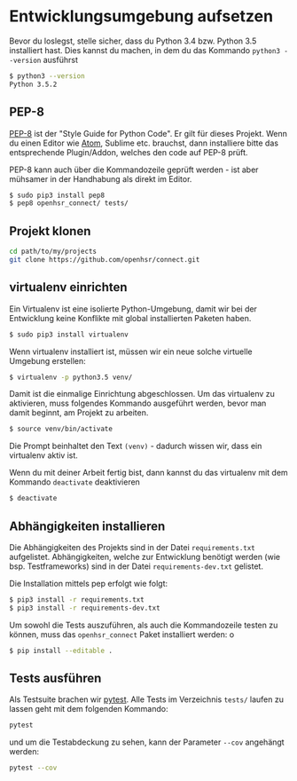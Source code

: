 # Entwicklungsumgebung aufsetzen

Bevor du loslegst, stelle sicher, dass du Python 3.4 bzw. Python 3.5 installiert hast.
Dies kannst du machen, in dem du das Kommando `python3 --version` ausführst

```bash
$ python3 --version
Python 3.5.2
```

## PEP-8
[PEP-8](https://www.python.org/dev/peps/pep-0008/) ist der "Style Guide for Python Code". Er gilt für dieses Projekt.
Wenn du einen Editor wie [Atom](https://atom.io/packages/linter-pep8), Sublime etc. brauchst, dann installiere bitte das entsprechende Plugin/Addon, welches den code auf PEP-8 prüft.

PEP-8 kann auch über die Kommandozeile geprüft werden - ist aber mühsamer in der Handhabung als direkt im Editor.

```bash
$ sudo pip3 install pep8
$ pep8 openhsr_connect/ tests/
```

## Projekt klonen

```bash
cd path/to/my/projects
git clone https://github.com/openhsr/connect.git
```

## virtualenv einrichten
Ein Virtualenv ist eine isolierte Python-Umgebung, damit wir bei der Entwicklung keine Konflikte mit global installierten Paketen haben.

```bash
$ sudo pip3 install virtualenv
```

Wenn virtualenv installiert ist, müssen wir ein neue solche virtuelle Umgebung erstellen:

```bash
$ virtualenv -p python3.5 venv/
```

Damit ist die einmalige Einrichtung abgeschlossen. Um das virtualenv zu aktivieren, muss folgendes Kommando ausgeführt werden, bevor man damit beginnt, am Projekt zu arbeiten.

```bash
$ source venv/bin/activate
```

Die Prompt beinhaltet den Text `(venv)` - dadurch wissen wir, dass ein virtualenv aktiv ist.

Wenn du mit deiner Arbeit fertig bist, dann kannst du das virtualenv mit dem Kommando `deactivate`
deaktivieren

```bash
$ deactivate
```

## Abhängigkeiten installieren
Die Abhängigkeiten des Projekts sind in der Datei `requirements.txt` aufgelistet. Abhängigkeiten, welche zur Entwicklung benötigt werden (wie bsp. Testframeworks) sind in der Datei `requirements-dev.txt` gelistet.

Die Installation mittels pep erfolgt wie folgt:

```bash
$ pip3 install -r requirements.txt
$ pip3 install -r requirements-dev.txt
```

Um sowohl die Tests auszuführen, als auch die Kommandozeile testen zu können, muss das `openhsr_connect` Paket installiert werden:
o   
```bash
$ pip install --editable .
```

## Tests ausführen
Als Testsuite brachen wir [pytest](http://doc.pytest.org/en/latest/). Alle Tests im Verzeichnis `tests/` laufen zu lassen geht mit dem folgenden Kommando:

```bash
pytest
```

und um die Testabdeckung zu sehen, kann der Parameter `--cov` angehängt werden:

```bash
pytest --cov
```
